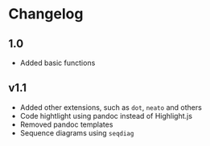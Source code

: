 # Changelog

## 1.0

* Added basic functions

## v1.1

* Added other extensions, such as `dot`, `neato` and others
* Code hightlight using pandoc instead of Highlight.js
* Removed pandoc templates
* Sequence diagrams using `seqdiag`
